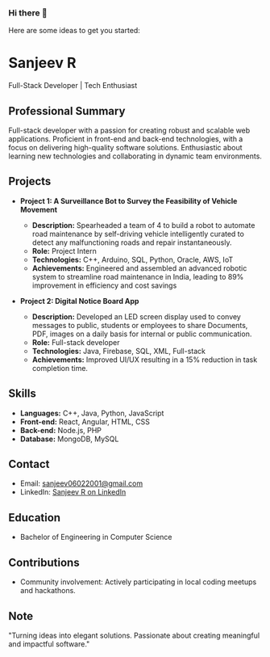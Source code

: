 ### Hi there 👋



Here are some ideas to get you started:
# Sanjeev R
Full-Stack Developer | Tech Enthusiast

## Professional Summary
Full-stack developer with a passion for creating robust and scalable web applications. Proficient in front-end and back-end technologies, with a focus on delivering high-quality software solutions. Enthusiastic about learning new technologies and collaborating in dynamic team environments.

## Projects
- **Project 1: A Surveillance Bot to Survey the Feasibility of Vehicle Movement**
  - **Description:** Spearheaded a team of 4 to build a robot to automate road maintenance by self-driving vehicle intelligently curated to detect any malfunctioning roads and repair instantaneously. 
  - **Role:** Project Intern
  - **Technologies:** C++, Arduino, SQL, Python, Oracle, AWS, IoT
  - **Achievements:** Engineered and assembled an advanced robotic system to streamline road maintenance in India, leading to 89% improvement in efficiency and cost savings

- **Project 2: Digital Notice Board App**
  - **Description:** Developed an LED screen display used to convey messages to public, students or employees to share Documents, PDF, images on a daily basis for internal or public communication.
  - **Role:** Full-stack developer
  - **Technologies:** Java, Firebase, SQL, XML, Full-stack
  - **Achievements:** Improved UI/UX resulting in a 15% reduction in task completion time.

## Skills
- **Languages:** C++, Java, Python, JavaScript
- **Front-end:** React, Angular, HTML, CSS
- **Back-end:** Node.js, PHP
- **Database:** MongoDB, MySQL

## Contact
- Email: sanjeev06022001@gmail.com
- LinkedIn: [Sanjeev R on LinkedIn](https://www.linkedin.com/in/sanjeev-r-5806831b2/)

## Education
- Bachelor of Engineering in Computer Science

## Contributions
- Community involvement: Actively participating in local coding meetups and hackathons.

## Note
"Turning ideas into elegant solutions. Passionate about creating meaningful and impactful software."



